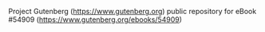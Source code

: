 Project Gutenberg (https://www.gutenberg.org) public repository for
eBook #54909 (https://www.gutenberg.org/ebooks/54909)
